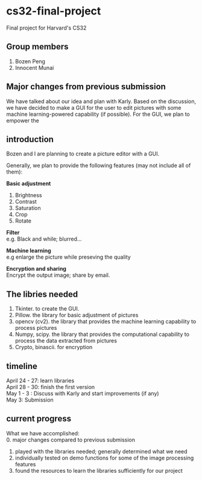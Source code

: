 # cs32-final-project
Final project for Harvard's CS32

## Group members
1. Bozen Peng
2. Innocent Munai

## Major changes from previous submission
We have talked about our idea and plan with Karly. Based on the discussion, we have decided to make a GUI for the user to edit pictures with some machine learning-powered capability (if possible). For the GUI, we plan to empower the 

## introduction
Bozen and I are planning to create a picture editor with a GUI.

Generally, we plan to provide the following features (may not include all of them):

**Basic adjustment**  
1. Brightness
2. Contrast
3. Saturation
4. Crop
5. Rotate

**Filter**  
e.g. Black and while; blurred...

**Machine learning**  
e.g enlarge the picture while preseving the quality

**Encryption and sharing**  
Encrypt the output image; share by email.

## The libries needed
1. Tkinter. to create the GUI.
2. Pillow. the library for basic adjustment of pictures
3. opencv (cv2). the library that provides the machine learning capability to process pictures
4. Numpy, scipy. the library that provides the computational capability to process the data extracted from pictures
5. Crypto, binascii. for encryption

## timeline
April 24 - 27: learn libraries  
April 28 - 30: finish the first version  
May 1 - 3 : Discuss with Karly and start improvements (if any)  
May 3: Submission

## current progress
What we have accomplished:  
0. major changes compared to previous submission
1. played with the libraries needed; generally determined what we need
2. individually tested on demo functions for some of the image processing features
3. found the resources to learn the libraries sufficiently for our project

